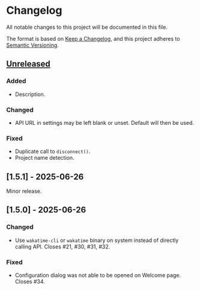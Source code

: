 <!-- markdownlint-configure-file {"MD024": { "siblings_only": true } } -->

# Changelog

All notable changes to this project will be documented in this file.

The format is based on [Keep a Changelog](https://keepachangelog.com/en/1.0.0/), and this project
adheres to [Semantic Versioning](https://semver.org/spec/v2.0.0.html).

## [Unreleased]

### Added

- Description.

### Changed

- API URL in settings may be left blank or unset. Default will then be used.

### Fixed

- Duplicate call to `disconnect()`.
- Project name detection.

## [1.5.1] - 2025-06-26

Minor release.

## [1.5.0] - 2025-06-26

### Changed

- Use `wakatime-cli` or `wakatime` binary on system instead of directly calling API. Closes #21,
  #30, #31, #32.

### Fixed

- Configuration dialog was not able to be opened on Welcome page. Closes #34.

[unreleased]: https://github.com/Tatsh/kate-wakatime/compare/v1.5.2...HEAD

